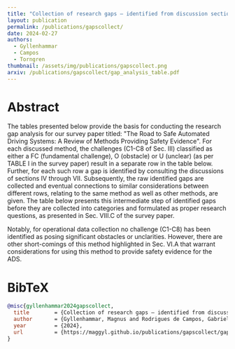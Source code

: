 ```yaml
---
title: "Collection of research gaps – identified from discussion sections IV through VII"
layout: publication
permalink: /publications/gapscollect/
date: 2024-02-27
authors:
  - Gyllenhammar
  - Campos
  - Torngren
thumbnail: /assets/img/publications/gapscollect.png
arxiv: /publications/gapscollect/gap_analysis_table.pdf
---
```


# Abstract
The tables presented below provide the basis for conducting the research gap analysis for our survey paper titled: "The Road to Safe Automated Driving Systems: A Review of Methods Providing Safety Evidence". For each discussed method, the challenges (C1-C8 of Sec. III) classified as either a FC (fundamental challenge), O (obstacle) or U (unclear) (as per TABLE I in the survey paper) result in a separate row in the table below. Further, for each such row a gap is identified by consulting the discussions of sections IV through VII. Subsequently, the raw identified gaps are collected and eventual connections to similar considerations between different rows, relating to the same method as well as other methods, are given. The table below presents this intermediate step of identified gaps before they are collected into categories and formulated as proper research questions, as presented in Sec. VIII.C of the survey paper.

Notably, for operational data collection no challenge (C1-C8) has been identified as posing significant obstacles or unclarities. However, there are other short-comings of this method highlighted in Sec. VI.A that warrant considerations for using this method to provide safety evidence for the ADS.

# BibTeX
```bibtex
@misc{gyllenhammar2024gapscollect,
  title        = {Collection of research gaps – identified from discussion sections IV through VII},
  author       = {Gyllenhammar, Magnus and Rodrigues de Campos, Gabriel and Törngren, Martin},
  year         = {2024},
  url          = {https://maggyl.github.io/publications/gapscollect/gap_analysis_table.pdf}
}
```
